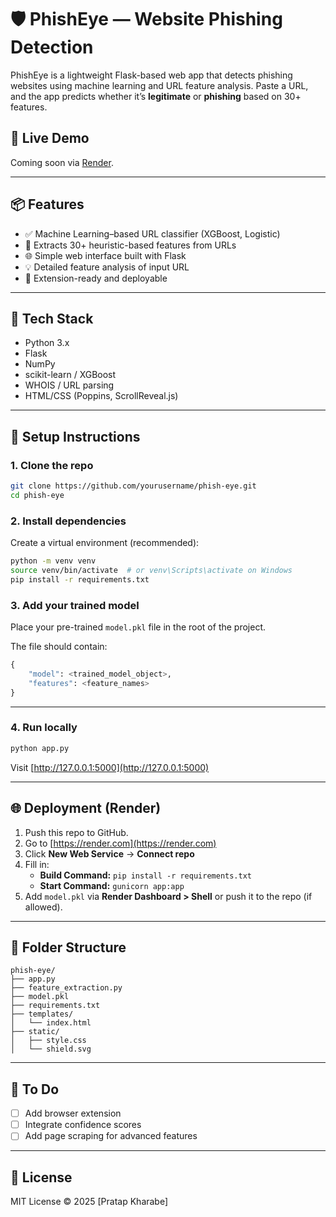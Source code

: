 # 🛡️ PhishEye — Website Phishing Detection

PhishEye is a lightweight Flask-based web app that detects phishing websites using machine learning and URL feature analysis. Paste a URL, and the app predicts whether it’s **legitimate** or **phishing** based on 30+ features.

## 🚀 Live Demo

Coming soon via [Render](https://render.com/).

---

## 📦 Features

- ✅ Machine Learning–based URL classifier (XGBoost, Logistic)
- 🔎 Extracts 30+ heuristic-based features from URLs
- 🌐 Simple web interface built with Flask
- 💡 Detailed feature analysis of input URL
- 🧩 Extension-ready and deployable

---

## 🧰 Tech Stack

- Python 3.x
- Flask
- NumPy
- scikit-learn / XGBoost
- WHOIS / URL parsing
- HTML/CSS (Poppins, ScrollReveal.js)

---

## 🧪 Setup Instructions

### 1. Clone the repo

```bash
git clone https://github.com/yourusername/phish-eye.git
cd phish-eye
```

### 2. Install dependencies

Create a virtual environment (recommended):

```bash
python -m venv venv
source venv/bin/activate  # or venv\Scripts\activate on Windows
pip install -r requirements.txt
```

### 3. Add your trained model

Place your pre-trained `model.pkl` file in the root of the project.

The file should contain:
```python
{
    "model": <trained_model_object>,
    "features": <feature_names>
}
```

---

### 4. Run locally

```bash
python app.py
```

Visit [http://127.0.0.1:5000](http://127.0.0.1:5000)

---

## 🌐 Deployment (Render)

1. Push this repo to GitHub.
2. Go to [https://render.com](https://render.com)
3. Click **New Web Service** → **Connect repo**
4. Fill in:
   - **Build Command:** `pip install -r requirements.txt`
   - **Start Command:** `gunicorn app:app`
5. Add `model.pkl` via **Render Dashboard > Shell** or push it to the repo (if allowed).

---

## 📁 Folder Structure

```
phish-eye/
├── app.py
├── feature_extraction.py
├── model.pkl
├── requirements.txt
├── templates/
│   └── index.html
├── static/
│   ├── style.css
│   └── shield.svg
```

---

## 📌 To Do

- [ ] Add browser extension
- [ ] Integrate confidence scores
- [ ] Add page scraping for advanced features

---

## 📜 License

MIT License © 2025 [Pratap Kharabe]
